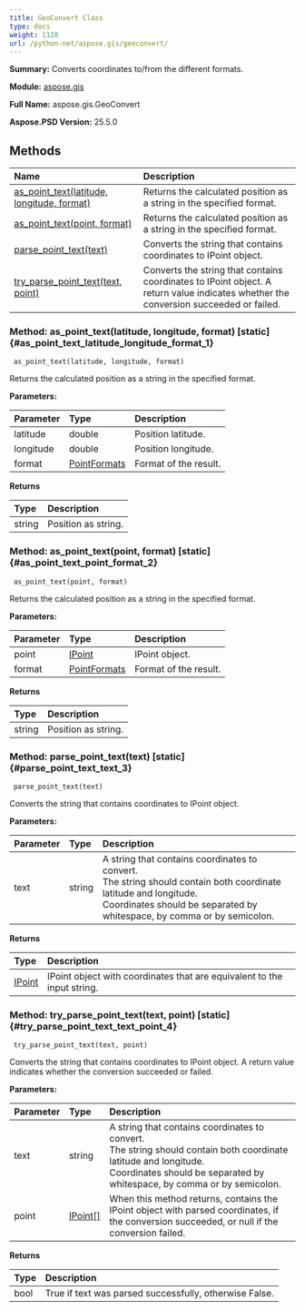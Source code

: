 ```yaml
---
title: GeoConvert Class
type: docs
weight: 1120
url: /python-net/aspose.gis/geoconvert/
---
```


**Summary:** Converts coordinates to/from the different formats.

**Module:** [aspose.gis](/psd/python-net/aspose.gis/)

**Full Name:** aspose.gis.GeoConvert

**Aspose.PSD Version:** 25.5.0

## **Methods**
| **Name** | **Description** |
| :- | :- |
| [as_point_text(latitude, longitude, format)](#as_point_text_latitude_longitude_format_1) | Returns the calculated position as a string in the specified format. |
| [as_point_text(point, format)](#as_point_text_point_format_2) | Returns the calculated position as a string in the specified format. |
| [parse_point_text(text)](#parse_point_text_text_3) | Converts the string that contains сoordinates to IPoint object. |
| [try_parse_point_text(text, point)](#try_parse_point_text_text_point_4) | Converts the string that contains сoordinates to IPoint object. A return value indicates whether the conversion succeeded or failed. |


### Method: as_point_text(latitude, longitude, format)  [static] {#as_point_text_latitude_longitude_format_1}


```
 as_point_text(latitude, longitude, format) 
```

Returns the calculated position as a string in the specified format.

**Parameters:**

| Parameter | Type | Description |
| :- | :- | :- |
| latitude | double | Position latitude. |
| longitude | double | Position longitude. |
| format | [PointFormats](/psd/python-net/aspose.gis/pointformats) | Format of the result. |

**Returns**

| Type | Description |
| :- | :- |
| string | Position as string. |


### Method: as_point_text(point, format)  [static] {#as_point_text_point_format_2}


```
 as_point_text(point, format) 
```

Returns the calculated position as a string in the specified format.

**Parameters:**

| Parameter | Type | Description |
| :- | :- | :- |
| point | [IPoint](/psd/python-net/aspose.gis.geometries/ipoint/) | IPoint object. |
| format | [PointFormats](/psd/python-net/aspose.gis/pointformats) | Format of the result. |

**Returns**

| Type | Description |
| :- | :- |
| string | Position as string. |


### Method: parse_point_text(text)  [static] {#parse_point_text_text_3}


```
 parse_point_text(text) 
```

Converts the string that contains сoordinates to IPoint object.

**Parameters:**

| Parameter | Type | Description |
| :- | :- | :- |
| text | string | A string that contains coordinates to convert.<br/>            The string should contain both coordinate latitude and longitude.<br/>            Coordinates should be separated by whitespace, by comma or by semicolon. |

**Returns**

| Type | Description |
| :- | :- |
| [IPoint](/psd/python-net/aspose.gis.geometries/ipoint/) | IPoint object with coordinates that are equivalent to the input string. |


### Method: try_parse_point_text(text, point)  [static] {#try_parse_point_text_text_point_4}


```
 try_parse_point_text(text, point) 
```

Converts the string that contains сoordinates to IPoint object. A return value indicates whether the conversion succeeded or failed.

**Parameters:**

| Parameter | Type | Description |
| :- | :- | :- |
| text | string | A string that contains coordinates to convert.<br/>            The string should contain both coordinate latitude and longitude.<br/>            Coordinates should be separated by whitespace, by comma or by semicolon. |
| point | [IPoint[]](/psd/python-net/aspose.gis.geometries/ipoint/) | When this method returns, contains the IPoint object with parsed coordinates, if the conversion succeeded, or null if the conversion failed. |

**Returns**

| Type | Description |
| :- | :- |
| bool | True if text was parsed successfully, otherwise False. |


